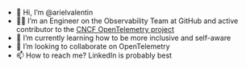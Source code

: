 - 👋 Hi, I’m @arielvalentin
- 🧑‍💼 I’m an Engineer on the Observability Team at GitHub and active contributor to the [CNCF OpenTelemetry project](https://opentelemetry.io/)
- 🌱 I’m currently learning how to be more inclusive and self-aware
- 💞️ I’m looking to collaborate on OpenTelemetry 
- 📫 How to reach me? LinkedIn is probably best

<!---
arielvalentin/arielvalentin is a ✨ special ✨ repository because its `README.md` (this file) appears on your GitHub profile.
You can click the Preview link to take a look at your changes.
--->
